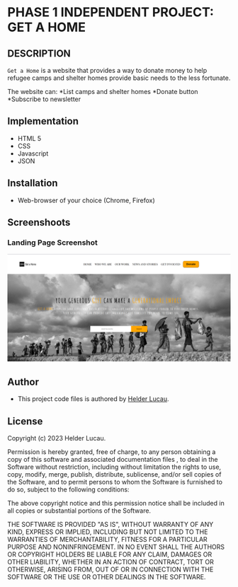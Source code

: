 # PHASE 1 INDEPENDENT PROJECT: GET A HOME

## DESCRIPTION 

`Get a Home` is a website that provides a way to donate money to help refugee camps and shelter homes provide basic needs to the less fortunate.

The website can:
*List camps and shelter homes
*Donate button 
*Subscribe to newsletter

## Implementation

* HTML 5
* CSS
* Javascript
* JSON

## Installation

* Web-browser of your choice (Chrome, Firefox)

## Screenshoots

### Landing Page Screenshot
<img src="./images/landingpage.png" alt="landingpage">

## Author
* This project code files is authored by [Helder Lucau](https://github.com/Helder-Lucau).

## License

Copyright (c) 2023 Helder Lucau.

Permission is hereby granted, free of charge, to any person obtaining a copy
of this software and associated documentation files , to deal
in the Software without restriction, including without limitation the rights
to use, copy, modify, merge, publish, distribute, sublicense, and/or sell
copies of the Software, and to permit persons to whom the Software is
furnished to do so, subject to the following conditions:

The above copyright notice and this permission notice shall be included in all
copies or substantial portions of the Software.

THE SOFTWARE IS PROVIDED "AS IS", WITHOUT WARRANTY OF ANY KIND, EXPRESS OR
IMPLIED, INCLUDING BUT NOT LIMITED TO THE WARRANTIES OF MERCHANTABILITY,
FITNESS FOR A PARTICULAR PURPOSE AND NONINFRINGEMENT. IN NO EVENT SHALL THE
AUTHORS OR COPYRIGHT HOLDERS BE LIABLE FOR ANY CLAIM, DAMAGES OR OTHER
LIABILITY, WHETHER IN AN ACTION OF CONTRACT, TORT OR OTHERWISE, ARISING FROM,
OUT OF OR IN CONNECTION WITH THE SOFTWARE OR THE USE OR OTHER DEALINGS IN THE
SOFTWARE.